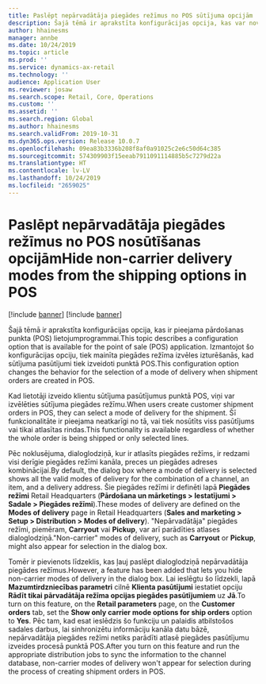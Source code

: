 ```yaml
---
title: Paslēpt nepārvadātāja piegādes režīmus no POS sūtījuma opcijām
description: Šajā tēmā ir aprakstīta konfigurācijas opcija, kas var novērst nepārvadātāja piegādes režīmu parādīšanos atlasē, kad sūtījuma pasūtījumi tiek izveidoti pārdošanas punktā (POS) lietojumprogrammā.
author: hhainesms
manager: annbe
ms.date: 10/24/2019
ms.topic: article
ms.prod: ''
ms.service: dynamics-ax-retail
ms.technology: ''
audience: Application User
ms.reviewer: josaw
ms.search.scope: Retail, Core, Operations
ms.custom: ''
ms.assetid: ''
ms.search.region: Global
ms.author: hhainesms
ms.search.validFrom: 2019-10-31
ms.dyn365.ops.version: Release 10.0.7
ms.openlocfilehash: 09ea83b3336b208f8af0a91025c2e6c50d64c385
ms.sourcegitcommit: 574309903f15eeab7911091114885b5c7279d22a
ms.translationtype: HT
ms.contentlocale: lv-LV
ms.lasthandoff: 10/24/2019
ms.locfileid: "2659025"
---
```

# <a name="hide-non-carrier-delivery-modes-from-the-shipping-options-in-pos"></a><span data-ttu-id="46ce6-103">Paslēpt nepārvadātāja piegādes režīmus no POS nosūtīšanas opcijām</span><span class="sxs-lookup"><span data-stu-id="46ce6-103">Hide non-carrier delivery modes from the shipping options in POS</span></span>

[!include [banner](includes/preview-banner.md)]
[!include [banner](includes/banner.md)]

<span data-ttu-id="46ce6-104">Šajā tēmā ir aprakstīta konfigurācijas opcija, kas ir pieejama pārdošanas punkta (POS) lietojumprogrammai.</span><span class="sxs-lookup"><span data-stu-id="46ce6-104">This topic describes a configuration option that is available for the point of sale (POS) application.</span></span> <span data-ttu-id="46ce6-105">Izmantojot šo konfigurācijas opciju, tiek mainīta piegādes režīma izvēles izturēšanās, kad sūtījuma pasūtījumi tiek izveidoti punktā POS.</span><span class="sxs-lookup"><span data-stu-id="46ce6-105">This configuration option changes the behavior for the selection of a mode of delivery when shipment orders are created in POS.</span></span>

<span data-ttu-id="46ce6-106">Kad lietotāji izveido klientu sūtījuma pasūtījumus punktā POS, viņi var izvēlēties sūtījuma piegādes režīmu.</span><span class="sxs-lookup"><span data-stu-id="46ce6-106">When users create customer shipment orders in POS, they can select a mode of delivery for the shipment.</span></span> <span data-ttu-id="46ce6-107">Šī funkcionalitāte ir pieejama neatkarīgi no tā, vai tiek nosūtīts viss pasūtījums vai tikai atlasītas rindas.</span><span class="sxs-lookup"><span data-stu-id="46ce6-107">This functionality is available regardless of whether the whole order is being shipped or only selected lines.</span></span>

<span data-ttu-id="46ce6-108">Pēc noklusējuma, dialoglodziņā, kur ir atlasīts piegādes režīms, ir redzami visi derīgie piegādes režīmi kanāla, preces un piegādes adreses kombinācijai.</span><span class="sxs-lookup"><span data-stu-id="46ce6-108">By default, the dialog box where a mode of delivery is selected shows all the valid modes of delivery for the combination of a channel, an item, and a delivery address.</span></span> <span data-ttu-id="46ce6-109">Šie piegādes režīmi ir definēti lapā **Piegādes režīmi** Retail Headquarters (**Pārdošana un mārketings \> Iestatījumi \> Sadale \> Piegādes režīmi**).</span><span class="sxs-lookup"><span data-stu-id="46ce6-109">These modes of delivery are defined on the **Modes of delivery** page in Retail Headquarters (**Sales and marketing \> Setup \> Distribution \> Modes of delivery**).</span></span> <span data-ttu-id="46ce6-110">"Nepārvadātāja" piegādes režīmi, piemēram, **Carryout** vai **Pickup**, var arī parādīties atlases dialoglodziņā.</span><span class="sxs-lookup"><span data-stu-id="46ce6-110">"Non-carrier" modes of delivery, such as **Carryout** or **Pickup**, might also appear for selection in the dialog box.</span></span>

<span data-ttu-id="46ce6-111">Tomēr ir pievienots līdzeklis, kas ļauj paslēpt dialoglodziņā nepārvadātāja piegādes režīmus.</span><span class="sxs-lookup"><span data-stu-id="46ce6-111">However, a feature has been added that lets you hide non-carrier modes of delivery in the dialog box.</span></span> <span data-ttu-id="46ce6-112">Lai ieslēgtu šo līdzekli, lapā **Mazumtirdzniecības parametri** cilnē **Klienta pasūtījumi** iestatiet opciju **Rādīt tikai pārvadātāja režīma opcijas piegādes pasūtījumiem** uz **Jā**.</span><span class="sxs-lookup"><span data-stu-id="46ce6-112">To turn on this feature, on the **Retail parameters** page, on the **Customer orders** tab, set the **Show only carrier mode options for ship orders** option to **Yes**.</span></span> <span data-ttu-id="46ce6-113">Pēc tam, kad esat ieslēdzis šo funkciju un palaidis atbilstošos sadales darbus, lai sinhronizētu informāciju kanāla datu bāzē, nepārvadātāja piegādes režīmi netiks parādīti atlasē piegādes pasūtījumu izveides procesā punktā POS.</span><span class="sxs-lookup"><span data-stu-id="46ce6-113">After you turn on this feature and run the appropriate distribution jobs to sync the information to the channel database, non-carrier modes of delivery won't appear for selection during the process of creating shipment orders in POS.</span></span>
